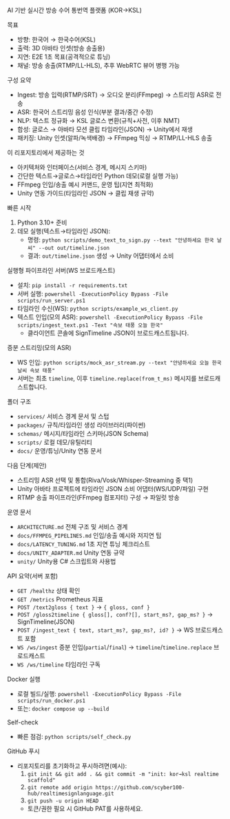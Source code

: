 AI 기반 실시간 방송 수어 통번역 플랫폼 (KOR→KSL)

목표
- 방향: 한국어 → 한국수어(KSL)
- 출력: 3D 아바타 인셋(방송 송출용)
- 지연: E2E 1초 목표(공격적으로 튜닝)
- 채널: 방송 송출(RTMP/LL-HLS), 추후 WebRTC 뷰어 병행 가능

구성 요약
- Ingest: 방송 입력(RTMP/SRT) → 오디오 분리(FFmpeg) → 스트리밍 ASR로 전송
- ASR: 한국어 스트리밍 음성 인식(부분 결과/중간 수정)
- NLP: 텍스트 정규화 → KSL 글로스 변환(규칙+사전, 이후 NMT)
- 합성: 글로스 → 아바타 모션 클립 타임라인(JSON) → Unity에서 재생
- 패키징: Unity 인셋(알파/녹색배경) → FFmpeg 믹싱 → RTMP/LL-HLS 송출

이 리포지토리에서 제공하는 것
- 아키텍처와 인터페이스(서비스 경계, 메시지 스키마)
- 간단한 텍스트→글로스→타임라인 Python 데모(로컬 실행 가능)
- FFmpeg 인입/송출 예시 커맨드, 운영 팁(지연 최적화)
- Unity 연동 가이드(타임라인 JSON → 클립 재생 규약)

빠른 시작
1) Python 3.10+ 준비
2) 데모 실행(텍스트→타임라인 JSON):
   - 명령: `python scripts/demo_text_to_sign.py --text "안녕하세요 한국 날씨" --out out/timeline.json`
   - 결과: `out/timeline.json` 생성 → Unity 어댑터에서 소비

실행형 파이프라인 서버(WS 브로드캐스트)
- 설치: `pip install -r requirements.txt`
- 서버 실행: `powershell -ExecutionPolicy Bypass -File scripts/run_server.ps1`
- 타임라인 수신(WS): `python scripts/example_ws_client.py`
- 텍스트 인입(모의 ASR): `powershell -ExecutionPolicy Bypass -File scripts/ingest_text.ps1 -Text "속보 태풍 오늘 한국"`
  - 클라이언트 콘솔에 SignTimeline JSON이 브로드캐스트됩니다.

증분 스트리밍(모의 ASR)
- WS 인입: `python scripts/mock_asr_stream.py --text "안녕하세요 오늘 한국 날씨 속보 태풍"`
- 서버는 최초 `timeline`, 이후 `timeline.replace(from_t_ms)` 메시지를 브로드캐스트합니다.

폴더 구조
- `services/` 서비스 경계 문서 및 스텁
- `packages/` 규칙/타임라인 생성 라이브러리(파이썬)
- `schemas/` 메시지/타임라인 스키마(JSON Schema)
- `scripts/` 로컬 데모/유틸리티
- `docs/` 운영/튜닝/Unity 연동 문서

다음 단계(제안)
- 스트리밍 ASR 선택 및 통합(Riva/Vosk/Whisper-Streaming 중 택1)
- Unity 아바타 프로젝트에 타임라인 JSON 소비 어댑터(WS/UDP/파일) 구현
- RTMP 송출 파이프라인(FFmpeg 컴포지터) 구성 → 파일럿 방송

운영 문서
- `ARCHITECTURE.md` 전체 구조 및 서비스 경계
- `docs/FFMPEG_PIPELINES.md` 인입/송출 예시와 저지연 팁
- `docs/LATENCY_TUNING.md` 1초 지연 튜닝 체크리스트
- `docs/UNITY_ADAPTER.md` Unity 연동 규약
 - `unity/` Unity용 C# 스크립트와 사용법

API 요약(서버 포함)
- `GET /healthz` 상태 확인
- `GET /metrics` Prometheus 지표
- `POST /text2gloss { text }` → `{ gloss, conf }`
- `POST /gloss2timeline { gloss[], conf?[], start_ms?, gap_ms? }` → SignTimeline(JSON)
- `POST /ingest_text { text, start_ms?, gap_ms?, id? }` → WS 브로드캐스트 포함
- `WS /ws/ingest` 증분 인입(`partial`/`final`) → `timeline`/`timeline.replace` 브로드캐스트
- `WS /ws/timeline` 타임라인 구독

Docker 실행
- 로컬 빌드/실행: `powershell -ExecutionPolicy Bypass -File scripts/run_docker.ps1`
- 또는: `docker compose up --build`

Self-check
- 빠른 점검: `python scripts/self_check.py`

GitHub 푸시
- 리포지토리를 초기화하고 푸시하려면(예시):
  1) `git init && git add . && git commit -m "init: kor→ksl realtime scaffold"`
  2) `git remote add origin https://github.com/scyber100-hub/realtimesignlanguage.git`
  3) `git push -u origin HEAD`
  - 토큰/권한 필요 시 GitHub PAT를 사용하세요.
